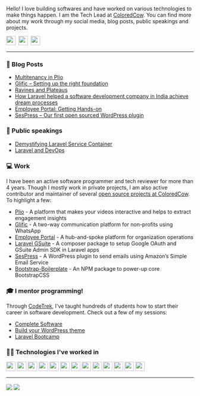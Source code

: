 Hello! I love building softwares and have worked on various technologies to make things happen. I am the Tech Lead at <a href="https://coloredcow.com?utm_source=github&utm_medium=rathorevaibhav">ColoredCow</a>. You can find more about my work through my social media, blog posts, public speakings and projects.

<a href="https://twitter.com/heyvaibhav"><img height="25" width="25" src="https://cdn.jsdelivr.net/npm/simple-icons@v3/icons/twitter.svg"></a>&nbsp;
<a href="https://instagram.com/rathorevaibhav"><img height="25" width="25" src="https://cdn.jsdelivr.net/npm/simple-icons@v3/icons/instagram.svg"></a>&nbsp;
<a href="https://www.linkedin.com/in/rathorevaibhav/"><img height="25" width="25" src="https://cdn.jsdelivr.net/npm/simple-icons@v3/icons/linkedin.svg"></a>

<hr/>

### :newspaper: Blog Posts

- [Multitenancy in Plio](https://coloredcow.com/multi-tenancy-in-plio/)
- [Glific – Setting up the right foundation](https://coloredcow.com/glific-setting-up-the-right-foundation/?utm_source=github&utm_medium=rathorevaibhav)
- [Ravines and Plateaus](https://coloredcow.com/ravines-and-plateaus/?utm_source=github&utm_medium=rathorevaibhav)
- [How Laravel helped a software development company in India achieve dream processes](https://coloredcow.com/laravel-helped-software-development-company-in-india-achieve-dream-processes/?utm_source=github&utm_medium=rathorevaibhav)
- [Employee Portal: Getting Hands-on](https://coloredcow.com/employee-portal-getting-hands-on/?utm_source=github&utm_medium=rathorevaibhav)
- [SesPress – Our first open sourced WordPress plugin](https://coloredcow.com/sespress-first-open-sourced-wordpress-plugin/?utm_source=github&utm_medium=rathorevaibhav)

### :mega: Public speakings

- [Demystifying Laravel Service Container](https://coloredcow.com/talks/laravel/demystifying-laravel-service-container/?utm_source=github&utm_medium=rathorevaibhav)
- [Laravel and DevOps](https://coloredcow.com/talks/laravel/laravel-and-devops/?utm_source=github&utm_medium=rathorevaibhav)

### :computer: Work
I have been an active software programmer and tech reviewer for more than 4 years. Though I mostly work in private projects, I am also active contributor and maintainer of several [open source projects at ColoredCow](https://github.com/coloredcow). To highlight a few:
- [Plio](https://github.com/avantifellows?q=plio) - A platform that makes your videos interactive and helps to extract engagement insights
- [Glific](https://github.com/glific/glific-frontend) - A two-way communication platform for non-profits using WhatsApp
- [Employee Portal](https://github.com/coloredcow/employee-portal) - A hub-and-spoke platform for organization operations
- [Laravel GSuite](https://packagist.org/packages/coloredcow/laravel-gsuite) - A composer package to setup Google OAuth and GSuite Admin SDK in Laravel apps
- [SesPress](https://wordpress.org/plugins/sespress/) - A WordPress plugin to send emails using Amazon’s Simple Email Service
- [Bootstrap-Boilerplate](https://www.npmjs.com/package/bootstrap-boilerplate) - An NPM package to power-up core BootstrapCSS


### :mortar_board: I mentor programming!
Through [CodeTrek](https://coloredcow.com/codetrek/?utm_source=github&utm_medium=rathorevaibhav), I've taught hundreds of students how to start their career in software development. Check out a few of my sessions:
- [Complete Software](https://coloredcow.com/codetrek-session/the-complete-software/?utm_source=github&utm_medium=rathorevaibhav)
- [Build your WordPress theme](https://coloredcow.com/codetrek-session/build-your-first-wordpress-theme/?utm_source=github&utm_medium=rathorevaibhav)
- [Laravel Bootcamp](https://coloredcow.com/codetrek-session/laravel-bootcamp/?utm_source=github&utm_medium=rathorevaibhav)

### :man_technologist: Technologies I've worked in
<a href="https://aws.amazon.com/" target="_blank"><img height="25" src="https://upload.wikimedia.org/wikipedia/commons/5/5c/AWS_Simple_Icons_AWS_Cloud.svg" /></a>
<a href="https://azure.microsoft.com/en-in/" target="_blank"><img height="25" src="https://upload.wikimedia.org/wikipedia/commons/f/fa/Microsoft_Azure.svg" /></a>
<a href="https://cloud.google.com/" target="_blank"><img height="25" src="https://upload.wikimedia.org/wikipedia/commons/6/6d/Google_Cloud_Console_logo.png" /></a>
<a href="https://laravel.com/" target="_blank"><img height="25" src="https://laravel.com/img/logomark.min.svg" /></a>
<a href="https://www.djangoproject.com/" target="_blank"><img height="25" src="https://upload.wikimedia.org/wikipedia/commons/4/45/Django_logo.png" /></a>
<a href="https://www.mysql.com/" target="_blank"><img height="25" src="https://upload.wikimedia.org/wikipedia/commons/0/0a/MySQL_textlogo.svg" /></a>
<a href="https://www.postgresql.org/" target="_blank"><img height="25" src="https://upload.wikimedia.org/wikipedia/commons/2/29/Postgresql_elephant.svg" /></a>
<a href="https://wordpress.org/" target="_blank"><img height="25" src="https://upload.wikimedia.org/wikipedia/commons/9/98/WordPress_blue_logo.svg" /></a>
<a href="https://vuejs.org/" target="_blank"><img height="25" src="https://upload.wikimedia.org/wikipedia/commons/9/95/Vue.js_Logo_2.svg" /></a>
<a href="https://reactjs.org/" target="_blank"><img height="25" src="https://upload.wikimedia.org/wikipedia/commons/a/a7/React-icon.svg" /></a>
<a href="https://flutter.dev/" target="_blank"><img height="25" src="https://storage.googleapis.com/cms-storage-bucket/6a07d8a62f4308d2b854.svg" /></a>
<a href="https://strapi.io/" target="_blank"><img height="25" src="https://strapi.io/assets/strapi-logo-dark.svg" /></a>
<a href="https://www.cypress.io/" target="_blank"><img height="25" src="https://www.cypress.io/static/33498b5f95008093f5f94467c61d20ab/c0bf4/cypress-logo.webp" /></a>

<hr/>

<img align="center" src="https://github-readme-stats.vercel.app/api?username=rathorevaibhav&show_icons=true&include_all_commits=true&count_private=true&line_height=24&theme=vue&hide=stars" />  <img align="center" src="https://github-readme-stats.vercel.app/api/top-langs/?username=rathorevaibhav&show_icons=true&include_all_commits=true&line_height=30&count_private=true&layout=compact&theme=vue" />
